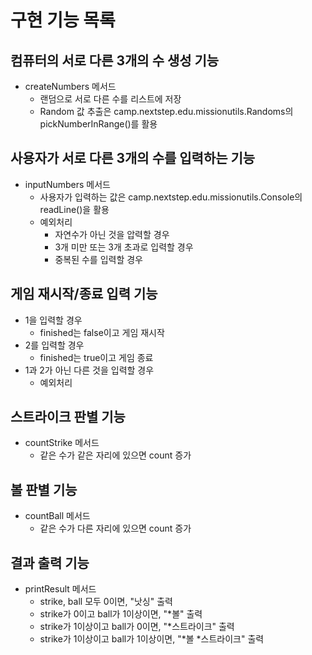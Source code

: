 # 구현 기능 목록

## 컴퓨터의 서로 다른 3개의 수 생성 기능
- createNumbers 메서드
  - 랜덤으로 서로 다른 수를 리스트에 저장
  - Random 값 추출은 camp.nextstep.edu.missionutils.Randoms의 pickNumberInRange()를 활용

## 사용자가 서로 다른 3개의 수를 입력하는 기능
- inputNumbers 메서드
  - 사용자가 입력하는 값은 camp.nextstep.edu.missionutils.Console의 readLine()을 활용
  - 예외처리
    - 자연수가 아닌 것을 압력할 경우
    - 3개 미만 또는 3개 초과로 입력할 경우
    - 중복된 수를 입력할 경우

## 게임 재시작/종료 입력 기능
- 1을 입력할 경우
  - finished는 false이고 게임 재시작
- 2를 입력할 경우
  - finished는 true이고 게임 종료
- 1과 2가 아닌 다른 것을 입력할 경우
  - 예외처리

## 스트라이크 판별 기능
- countStrike 메서드
  - 같은 수가 같은 자리에 있으면 count 증가

## 볼 판별 기능
- countBall 메서드
  - 같은 수가 다른 자리에 있으면 count 증가

## 결과 출력 기능
- printResult 메서드
  - strike, ball 모두 0이면, "낫싱" 출력
  - strike가 0이고 ball가 1이상이면, "*볼" 출력
  - strike가 1이상이고 ball가 0이면, "*스트라이크" 출력
  - strike가 1이상이고 ball가 1이상이면, "*볼 *스트라이크" 출력